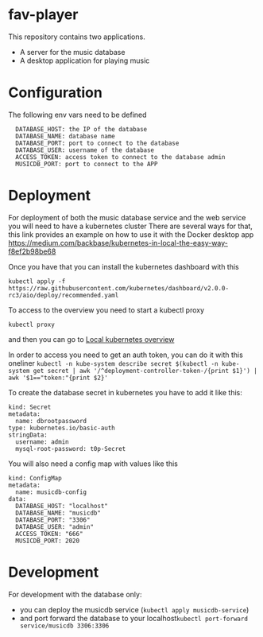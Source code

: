 # fav-player

This repository contains two applications. 
* A server for the music database
* A desktop application for playing music

Configuration
=============

The following env vars need to be defined
```
  DATABASE_HOST: the IP of the database
  DATABASE_NAME: database name
  DATABASE_PORT: port to connect to the database 
  DATABASE_USER: username of the database
  ACCESS_TOKEN: access token to connect to the database admin
  MUSICDB_PORT: port to connect to the APP
```

Deployment
==========

For deployment of both the music database service and the web service you will need to have a kubernetes cluster
There are several ways for that, this link provides an example on how to use it with the Docker desktop app
https://medium.com/backbase/kubernetes-in-local-the-easy-way-f8ef2b98be68

Once you have that you can install the kubernetes dashboard with this

```kubectl apply -f https://raw.githubusercontent.com/kubernetes/dashboard/v2.0.0-rc3/aio/deploy/recommended.yaml```

To access to the overview you need to start a kubectl proxy
 
 ```kubectl proxy```
 
 and then you can go to
[Local kubernetes overview](http://localhost:8001/api/v1/namespaces/kubernetes-dashboard/services/https:kubernetes-dashboard:/proxy/#/overview)

In order to access you need to get an auth token, you can do it with this oneliner
```kubectl -n kube-system describe secret $(kubectl -n kube-system get secret | awk '/^deployment-controller-token-/{print $1}') | awk '$1=="token:"{print $2}'```

To create the database secret in kubernetes you have to add it like this:

```apiVersion: v1
kind: Secret
metadata:
  name: dbrootpassword
type: kubernetes.io/basic-auth
stringData:
  username: admin
  mysql-root-password: t0p-Secret
```
  
 You will also need a config map with values like this
 
```apiVersion: v1
kind: ConfigMap
metadata:
  name: musicdb-config
data:
  DATABASE_HOST: "localhost"
  DATABASE_NAME: "musicdb"
  DATABASE_PORT: "3306"
  DATABASE_USER: "admin"
  ACCESS_TOKEN: "666"
  MUSICDB_PORT: 2020
```

Development
===========

For development with the database only:
 - you can deploy the musicdb service (`kubectl apply musicdb-service`)
 - and port forward the database to your localhost`kubectl port-forward service/musicdb 3306:3306`
